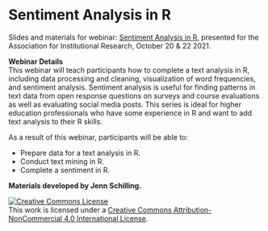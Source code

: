 # Sentiment Analysis in R 

Slides and materials for webinar: [Sentiment Analysis in R](https://www.airweb.org/collaborate-learn/calendar/2021/10/20/event/sentiment-analysis-in-r), presented for the Association for Institutional Research, October 20 & 22 2021.  

**Webinar Details**  
This webinar will teach participants how to complete a text analysis in R, including data processing and cleaning, visualization of word frequencies, and sentiment analysis. Sentiment analysis is useful for finding patterns in text data from open response questions on surveys and course evaluations as well as evaluating social media posts. This series is ideal for higher education professionals who have some experience in R and want to add text analysis to their R skills.

As a result of this webinar, participants will be able to: 
- Prepare data for a text analysis in R. 
- Conduct text mining in R.
- Complete a sentiment in R. 

**Materials developed by Jenn Schilling.**  

<a rel="license" href="http://creativecommons.org/licenses/by-nc/4.0/">
<img alt="Creative Commons License" style="border-width:0" src="https://i.creativecommons.org/l/by-nc/4.0/88x31.png" /></a>
<br />This work is licensed under a <a rel="license" href="http://creativecommons.org/licenses/by-nc/4.0/">
Creative Commons Attribution-NonCommercial 4.0 International License</a>.

